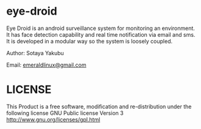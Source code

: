 eye-droid
=========

Eye Droid is an android surveillance system for monitoring an environment. It has face detection capability and real time notification via email
and sms.
It is developed in a modular way so the system is loosely coupled.

Author: Sotaya Yakubu

Email: emeraldlinux@gmail.com

LICENSE
=======

This Product is a free software, modification and re-distribution under the following license
GNU Public license Version 3 http://www.gnu.org/licenses/gpl.html
